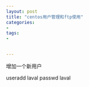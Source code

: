 ```yaml
---
layout: post
title: "centos用户管理和ftp使用"
categories:
- 
tags:
- 


---
```


增加一个新用户

useradd laval
passwd laval


